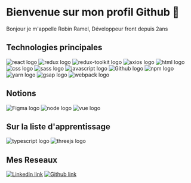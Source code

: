 # Bienvenue sur mon profil Github 👋

Bonjour je m'appelle Robin Ramel,
Développeur front depuis 2ans


## Technologies principales

![react logo](https://img.shields.io/badge/-React-45b8d8?style=flat-square&logo=react&logoColor=white)
![redux logo](https://img.shields.io/badge/-Redux-764ABC?style=flat-square&logo=redux&logoColor=white)
![redux-toolkit logo](https://img.shields.io/badge/-ReduxToolkit-764ABC?style=flat-square&logo=redux&logoColor=white)
![axios logo](https://img.shields.io/badge/-Axios-5A29E4?style=flat-square&logo=axios&logoColor=white)
![html logo](https://img.shields.io/badge/-HTML5-E34F26?style=flat-square&logo=html5&logoColor=white)
![css logo](https://img.shields.io/badge/-CSS3-1572B6?style=flat-square&logo=css3&logoColor=white)
![sass logo](https://img.shields.io/badge/-Sass/Scss-CC6699?style=flat-square&logo=sass&logoColor=white)
![javascript logo](https://img.shields.io/badge/-Javascript-F7DF1E?style=flat-square&logo=javascript&logoColor=white)
![Github logo](https://img.shields.io/badge/-Git-181717?style=flat-square&logo=github&logoColor=white)
![npm logo](https://img.shields.io/badge/-NPM-CB3837?style=flat-square&logo=npm&logoColor=white)
![yarn logo](https://img.shields.io/badge/-Yarn-2C8EBB?style=flat-square&logo=yarn&logoColor=white)
![gsap logo](https://img.shields.io/badge/-GSAP-88CE02?style=flat-square&logo=greensock&logoColor=white)
![webpack logo](https://img.shields.io/badge/-Webpack-8DD6F9?style=flat-square&logo=webpack&logoColor=white)

## Notions

![Figma logo](https://img.shields.io/badge/-Figma-F24E1E?style=flat-square&logo=figma&logoColor=white)
![node logo](https://img.shields.io/badge/-Node-339933?style=flat-square&logo=nodedotjs&logoColor=white)
![vue logo](https://img.shields.io/badge/-Vue.js-4FC08D?style=flat-square&logo=vuedotjs&logoColor=white)

## Sur la liste d'apprentissage

![typescript logo](https://img.shields.io/badge/-Typescript-3178C6?style=flat-square&logo=typescript&logoColor=white)
![threejs logo](https://img.shields.io/badge/-Three.js-000000?style=flat-square&logo=threedotjs&logoColor=white)

## Mes Reseaux

[![Linkedin link](https://img.shields.io/badge/-Linkedin-0A66C2?style=flat-square&logo=linkedin&logoColor=white)](https://www.linkedin.com/in/robin-ramel/)
[![Github link](https://img.shields.io/badge/-Github-181717?style=flat-square&logo=github&logoColor=white)](https://github.com/RobinRamel)